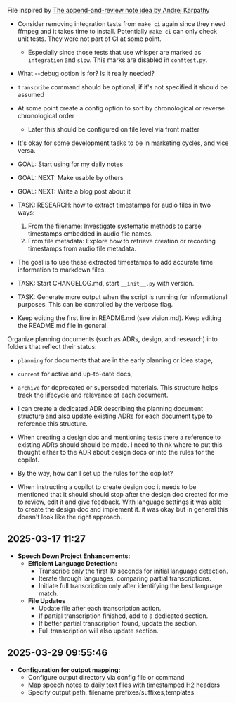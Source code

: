 File inspired by [The append-and-review note idea by Andrej Karpathy](https://karpathy.bearblog.dev/the-append-and-review-note/)

- Consider removing integration tests from `make ci` again since they need ffmpeg and it takes time to install. Potentially `make ci` can only check unit tests. They were not part of CI at some point.
  - Especially since those tests that use whisper are marked as `integration` and `slow`. This marks are disabled in `conftest.py`.

- What --debug option is for? Is it really needed?

- `transcribe` command should be optional, if it's not specified it should be assumed

- At some point create a config option to sort by chronological or reverse chronological order
  - Later this should be configured on file level via front matter

- It's okay for some development tasks to be in marketing cycles, and vice versa.

- GOAL: Start using for my daily notes

- GOAL: NEXT: Make usable by others

- GOAL: NEXT: Write a blog post about it

- TASK: RESEARCH: how to extract timestamps for audio files in two ways:
  1. From the filename: Investigate systematic methods to parse timestamps embedded in audio file names.
  2. From file metadata: Explore how to retrieve creation or recording timestamps from audio file metadata.
- The goal is to use these extracted timestamps to add accurate time information to markdown files.

- TASK: Start CHANGELOG.md, start `__init__.py` with version.

- TASK: Generate more output when the script is running for informational purposes. This can be controlled by the verbose flag. 

- Keep editing the first line in README.md (see vision.md). Keep editing the README.md file in general.

Organize planning documents (such as ADRs, design, and research) into folders that reflect their status: 
- `planning` for documents that are in the early planning or idea stage,
- `current` for active and up-to-date docs,
- `archive` for deprecated or superseded materials.
This structure helps track the lifecycle and relevance of each document.

- I can create a dedicated ADR describing the planning document structure and also update existing ADRs for each document type to reference this structure.

- When creating a design doc and mentioning tests there a reference to existing ADRs should should be made. I need to think where to put this thought either to the ADR about design docs or into the rules for the copilot. 

- By the way, how can I set up the rules for the copilot? 

- When instructing a copilot to create design doc it needs to be mentioned that it should should stop after the design doc created for me to review, edit it and give feedback. With language settings it was able to create the design doc and implement it. it was okay but in general this doesn't look like the right approach.

## 2025-03-17 11:27

- **Speech Down Project Enhancements:**
  - **Efficient Language Detection:**
    - Transcribe only the first 10 seconds for initial language detection.
    - Iterate through languages, comparing partial transcriptions.
    - Initiate full transcription only after identifying the best language match.
  - **File Updates**
    - Update file after each transcription action.
    - If partial transcription finished, add to a dedicated section.
    - If better partial transcription found, update the section.
    - Full transcription will also update section.

## 2025-03-29 09:55:46

- **Configuration for output mapping:**
  - Configure output directory via config file or command
  - Map speech notes to daily text files with timestamped H2 headers
  - Specify output path, filename prefixes/suffixes,templates
